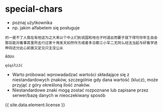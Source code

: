 # special-chars

* poznaj użytkownika
* np. jakim alfabetem się posługuje

```text
的一是不了人我在有他这为之大来以个中上们到说国和地也子时道出而要于就下得可你年生自会那后能对着事其里所去行过家十用发天如然作方成者多日都三小军二无同么经法当起与好看学进种将还分此心前面又定见只主没公从
```

```text
ÄÖÜẞ
```

```text
ęóąśłżźć
```

* Warto próbować wprowadadzać wartości składające się z niestandardowych znaków, szczególnie gdy dana wartość (klucz), może przyjąć z góry określoną ilość znaków.
* Niestandardowe znaki mogą zostać rozpoznane lub zapisane przez serwer/bazę danych w nieoczekiwany sposób

{{ site.data.element.license }}